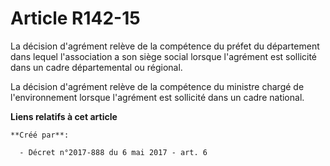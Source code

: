 # Article R142-15

La décision d'agrément relève de la compétence du préfet du département dans lequel l'association a son siège social lorsque
l'agrément est sollicité dans un cadre départemental ou régional.

La décision d'agrément relève de la compétence du ministre chargé de l'environnement lorsque l'agrément est sollicité dans un
cadre national.

**Liens relatifs à cet article**

	**Créé par**:

	  - Décret n°2017-888 du 6 mai 2017 - art. 6

